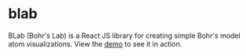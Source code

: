 # blab
BLab (Bohr's Lab) is a React JS library for creating simple Bohr's model atom
visualizations. View the [demo][1] to see it in action.

[1]: giulioprocopio.github.io/blab

